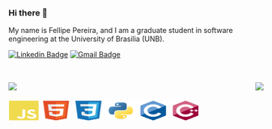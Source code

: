 ### Hi there 👋

My name is Fellipe Pereira, and I am a graduate student in software engineering at the University of Brasilia (UNB).

[![Linkedin Badge](https://img.shields.io/badge/-fellipepcs-blue?style=flat-square&logo=Linkedin&logoColor=white&link=https://www.linkedin.com/in/fellipepcs/)](https://www.linkedin.com/in/fellipepcs/)
[![Gmail Badge](https://img.shields.io/badge/-fellipy.02@hotmail.com-c14438?style=flat-square&logo=Gmail&logoColor=white&link=mailto:fellipy.02@hotmail.com)](mailto:fellipy.02@hotmail.com)
##
<!--
- 🎓 Studying **Software Engineering** at Universidade de Brasília
-->
<br>
<a href="https://github.com/fellipepcs">
  <img width="45%" src="https://github-readme-stats.vercel.app/api?username=fellipepcs&show_icons=true&theme=dark" />
  <img height='157em' align="right" src="https://github-readme-stats.vercel.app/api/top-langs/?username=fellipepcs&hide=jupyter%20notebook,html&layout=compact&theme=dark" />
</a>
<br>
 
<div style="display: inline_block"><br>
  <img align="center" alt="Js" height="40" width="60" src="https://raw.githubusercontent.com/devicons/devicon/master/icons/javascript/javascript-plain.svg">
  <img align="center" alt="HTML" height="40" width="60" src="https://raw.githubusercontent.com/devicons/devicon/master/icons/html5/html5-original.svg">
  <img align="center" alt="CSS" height="40" width="60" src="https://raw.githubusercontent.com/devicons/devicon/master/icons/css3/css3-original.svg">  
  <img align="center" alt="Python" height="40" width="60" src="https://raw.githubusercontent.com/devicons/devicon/master/icons/python/python-original.svg">
  <img align="center" alt="C" height="40" width="60" src="https://raw.githubusercontent.com/devicons/devicon/master/icons/c/c-original.svg">
  <img align="center" alt="C++" height="40" width="60" src="https://raw.githubusercontent.com/devicons/devicon/master/icons/cplusplus/cplusplus-original.svg">
  <br><br>
</div>
<!--
**FellipePereira/FellipePereira** is a ✨ _special_ ✨ repository because its `README.md` (this file) appears on your GitHub profile.
Here are some ideas to get you started:
- 🔭 I’m currently working on ...
- 🌱 I’m currently learning ...
- 👯 I’m looking to collaborate on ...
- 🤔 I’m looking for help with ...
- 💬 Ask me about ...
- 📫 How to reach me: ...
- 😄 Pronouns: ...
- ⚡ Fun fact: ...
-->
